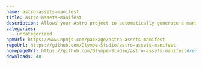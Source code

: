```yaml
---
name: astro-assets-manifest
title: astro-assets-manifest
description: Allows your Astro project to automatically generate a manifest of your assets.
categories:
  - uncategorized
npmUrl: https://www.npmjs.com/package/astro-assets-manifest
repoUrl: https://github.com/Olympe-Studio/astro-assets-manifest
homepageUrl: https://github.com/Olympe-Studio/astro-assets-manifest#readme
downloads: 48
---
```

